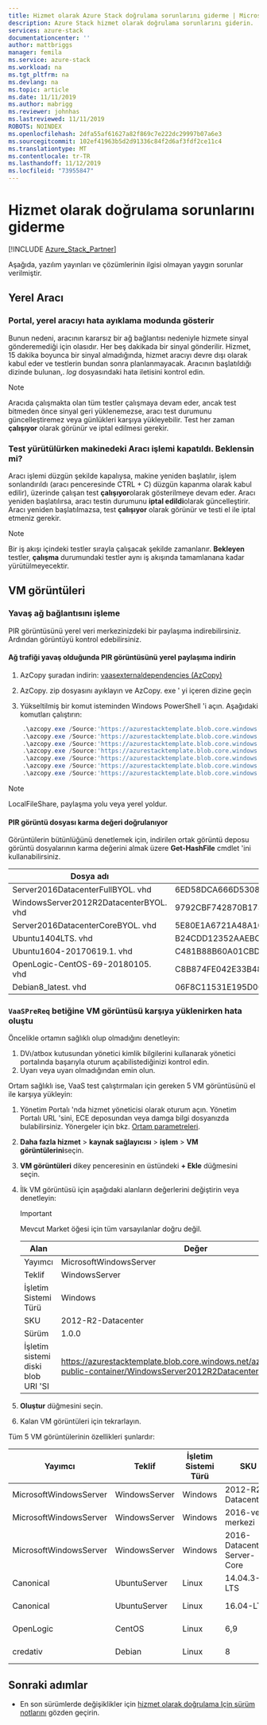 ```yaml
---
title: Hizmet olarak Azure Stack doğrulama sorunlarını giderme | Microsoft Docs
description: Azure Stack hizmet olarak doğrulama sorunlarını giderin.
services: azure-stack
documentationcenter: ''
author: mattbriggs
manager: femila
ms.service: azure-stack
ms.workload: na
ms.tgt_pltfrm: na
ms.devlang: na
ms.topic: article
ms.date: 11/11/2019
ms.author: mabrigg
ms.reviewer: johnhas
ms.lastreviewed: 11/11/2019
ROBOTS: NOINDEX
ms.openlocfilehash: 2dfa55af61627a82f869c7e222dc29997b07a6e3
ms.sourcegitcommit: 102ef41963b5d2d91336c84f2d6af3fdf2ce11c4
ms.translationtype: MT
ms.contentlocale: tr-TR
ms.lasthandoff: 11/12/2019
ms.locfileid: "73955847"
---
```

# <a name="troubleshoot-validation-as-a-service"></a>Hizmet olarak doğrulama sorunlarını giderme

[!INCLUDE [Azure_Stack_Partner](./includes/azure-stack-partner-appliesto.md)]

Aşağıda, yazılım yayınları ve çözümlerinin ilgisi olmayan yaygın sorunlar verilmiştir.

## <a name="local-agent"></a>Yerel Aracı

### <a name="the-portal-shows-local-agent-in-debug-mode"></a>Portal, yerel aracıyı hata ayıklama modunda gösterir

Bunun nedeni, aracının kararsız bir ağ bağlantısı nedeniyle hizmete sinyal gönderemediği için olasıdır. Her beş dakikada bir sinyal gönderilir. Hizmet, 15 dakika boyunca bir sinyal almadığında, hizmet aracıyı devre dışı olarak kabul eder ve testlerin bundan sonra planlanmayacak. Aracının başlatıldığı dizinde bulunan,. *log* dosyasındaki hata iletisini kontrol edin.

> [!Note]
> Aracıda çalışmakta olan tüm testler çalışmaya devam eder, ancak test bitmeden önce sinyal geri yüklenemezse, aracı test durumunu güncelleştiremez veya günlükleri karşıya yükleyebilir. Test her zaman **çalışıyor** olarak görünür ve iptal edilmesi gerekir.

### <a name="agent-process-on-machine-was-shut-down-while-executing-test-what-to-expect"></a>Test yürütülürken makinedeki Aracı işlemi kapatıldı. Beklensin mi?

Aracı işlemi düzgün şekilde kapalıysa, makine yeniden başlatılır, işlem sonlandırıldı (aracı penceresinde CTRL + C) düzgün kapanma olarak kabul edilir), üzerinde çalışan test **çalışıyor**olarak gösterilmeye devam eder. Aracı yeniden başlatılırsa, aracı testin durumunu **iptal edildi**olarak güncelleştirir. Aracı yeniden başlatılmazsa, test **çalışıyor** olarak görünür ve testi el ile iptal etmeniz gerekir.

> [!Note]
> Bir iş akışı içindeki testler sırayla çalışacak şekilde zamanlanır. **Bekleyen** testler, **çalışma** durumundaki testler aynı iş akışında tamamlanana kadar yürütülmeyecektir.

## <a name="vm-images"></a>VM görüntüleri

### <a name="handle-slow-network-connectivity"></a>Yavaş ağ bağlantısını işleme

PIR görüntüsünü yerel veri merkezinizdeki bir paylaşıma indirebilirsiniz. Ardından görüntüyü kontrol edebilirsiniz.

<!-- This is from the appendix to the Deploy local agent topic. -->

#### <a name="download-pir-image-to-local-share-in-case-of-slow-network-traffic"></a>Ağ trafiği yavaş olduğunda PIR görüntüsünü yerel paylaşıma indirin

1. AzCopy şuradan indirin: [vaasexternaldependencies (AzCopy)](https://vaasexternaldependencies.blob.core.windows.net/prereqcomponents/AzCopy.zip)

2. AzCopy. zip dosyasını ayıklayın ve AzCopy. exe ' yi içeren dizine geçin

3. Yükseltilmiş bir komut isteminden Windows PowerShell 'i açın. Aşağıdaki komutları çalıştırın:

```powershell  
    .\azcopy.exe /Source:'https://azurestacktemplate.blob.core.windows.net/azurestacktemplate-public-container' /Dest:'<LocalFileShare>' /Pattern:'Server2016DatacenterFullBYOL.vhd' /NC:12 /V:azcopylog.log /Y
    .\azcopy.exe /Source:'https://azurestacktemplate.blob.core.windows.net/azurestacktemplate-public-container' /Dest:'<LocalFileShare>' /Pattern:'Server2016DatacenterCoreBYOL.vhd' /NC:12 /V:azcopylog.log /Y
    .\azcopy.exe /Source:'https://azurestacktemplate.blob.core.windows.net/azurestacktemplate-public-container' /Dest:'<LocalFileShare>' /Pattern:'WindowsServer2012R2DatacenterBYOL.vhd' /NC:12 /V:azcopylog.log /Y
    .\azcopy.exe /Source:'https://azurestacktemplate.blob.core.windows.net/azurestacktemplate-public-container' /Dest:'<LocalFileShare>' /Pattern:'Ubuntu1404LTS.vhd' /NC:12 /V:azcopylog.log /Y
    .\azcopy.exe /Source:'https://azurestacktemplate.blob.core.windows.net/azurestacktemplate-public-container' /Dest:'<LocalFileShare>' /Pattern:'Ubuntu1604-20170619.1.vhd' /NC:12 /V:azcopylog.log /Y
    .\azcopy.exe /Source:'https://azurestacktemplate.blob.core.windows.net/azurestacktemplate-public-container' /Dest:'<LocalFileShare>' /Pattern:'OpenLogic-CentOS-69-20180105.vhd' /NC:12 /V:azcopylog.log /Y
    .\azcopy.exe /Source:'https://azurestacktemplate.blob.core.windows.net/azurestacktemplate-public-container' /Dest:'<LocalFileShare>' /Pattern:'Debian8_latest.vhd' /NC:12 /V:azcopylog.log /Y
```

> [!Note]  
> LocalFileShare, paylaşma yolu veya yerel yoldur.

#### <a name="verifying-pir-image-file-hash-value"></a>PIR görüntü dosyası karma değeri doğrulanıyor

Görüntülerin bütünlüğünü denetlemek için, indirilen ortak görüntü deposu görüntü dosyalarının karma değerini almak üzere **Get-HashFile** cmdlet 'ini kullanabilirsiniz.

| Dosya adı | SHA256 |
|---------------------------------------|------------------------------------------------------------------|
| Server2016DatacenterFullBYOL. vhd | 6ED58DCA666D530811A1EA563BA509BF9C29182B902D18FCA03C7E0868F733E9 |
| WindowsServer2012R2DatacenterBYOL. vhd | 9792CBF742870B1730B9B16EA814C683A8415EFD7601DDB6D5A76D0964767028 |
| Server2016DatacenterCoreBYOL. vhd | 5E80E1A6721A48A10655E6154C1B90E320DF5558487D6A0D7BFC7DCD32C4D9A5 |
| Ubuntu1404LTS. vhd | B24CDD12352AAEBC612A4558AB9E80F031A2190E46DCB459AF736072742E20E0 |
| Ubuntu1604-20170619.1. vhd | C481B88B60A01CBD5119A3F56632A2203EE5795678D3F3B9B764FFCA885E26CB |
| OpenLogic-CentOS-69-20180105. vhd | C8B874FE042E33B488110D9311AF1A5C7DC3B08E6796610BF18FDD6728C7913C |
| Debian8_latest. vhd | 06F8C11531E195D0C90FC01DFF5DC396BB1DD73A54F8252291ED366CACD996C1 |

### <a name="failure-occurs-when-uploading-vm-image-in-the-vaasprereq-script"></a>`VaaSPreReq` betiğine VM görüntüsü karşıya yüklenirken hata oluştu

Öncelikle ortamın sağlıklı olup olmadığını denetleyin:

1. DVı/atbox kutusundan yönetici kimlik bilgilerini kullanarak yönetici portalında başarıyla oturum açabilistediğinizi kontrol edin.
1. Uyarı veya uyarı olmadığından emin olun.

Ortam sağlıklı ise, VaaS test çalıştırmaları için gereken 5 VM görüntüsünü el ile karşıya yükleyin:

1. Yönetim Portalı 'nda hizmet yöneticisi olarak oturum açın. Yönetim Portalı URL 'sini, ECE deposundan veya damga bilgi dosyanızda bulabilirsiniz. Yönergeler için bkz. [Ortam parametreleri](azure-stack-vaas-parameters.md#environment-parameters).
1. **Daha fazla hizmet** > **kaynak sağlayıcısı** > **işlem** > **VM görüntülerini**seçin.
1. **VM görüntüleri** dikey penceresinin en üstündeki **+ Ekle** düğmesini seçin.
1. İlk VM görüntüsü için aşağıdaki alanların değerlerini değiştirin veya denetleyin:
    > [!IMPORTANT]
    > Mevcut Market öğesi için tüm varsayılanlar doğru değil.

    | Alan  | Değer  |
    |---------|---------|
    | Yayımcı | MicrosoftWindowsServer |
    | Teklif | WindowsServer |
    | İşletim Sistemi Türü | Windows |
    | SKU | 2012-R2-Datacenter |
    | Sürüm | 1.0.0 |
    | İşletim sistemi diski blob URI 'SI | https://azurestacktemplate.blob.core.windows.net/azurestacktemplate-public-container/WindowsServer2012R2DatacenterBYOL.vhd |

1. **Oluştur** düğmesini seçin.
1. Kalan VM görüntüleri için tekrarlayın.

Tüm 5 VM görüntülerinin özellikleri şunlardır:

| Yayımcı  | Teklif  | İşletim Sistemi Türü | SKU | Sürüm | İşletim sistemi diski blob URI 'SI |
|---------|---------|---------|---------|---------|---------|
| MicrosoftWindowsServer| WindowsServer | Windows | 2012-R2-Datacenter | 1.0.0 | https://azurestacktemplate.blob.core.windows.net/azurestacktemplate-public-container/WindowsServer2012R2DatacenterBYOL.vhd |
| MicrosoftWindowsServer | WindowsServer | Windows | 2016-veri merkezi | 1.0.0 | https://azurestacktemplate.blob.core.windows.net/azurestacktemplate-public-container/Server2016DatacenterFullBYOL.vhd |
| MicrosoftWindowsServer | WindowsServer | Windows | 2016-Datacenter-Server-Core | 1.0.0 | https://azurestacktemplate.blob.core.windows.net/azurestacktemplate-public-container/Server2016DatacenterCoreBYOL.vhd |
| Canonical | UbuntuServer | Linux | 14.04.3-LTS | 1.0.0 | https://azurestacktemplate.blob.core.windows.net/azurestacktemplate-public-container/Ubuntu1404LTS.vhd |
| Canonical | UbuntuServer | Linux | 16.04-LTS | 16.04.20170811 | https://azurestacktemplate.blob.core.windows.net/azurestacktemplate-public-container/Ubuntu1604-20170619.1.vhd |
| OpenLogic | CentOS | Linux | 6,9 | 1.0.0 | https://azurestacktemplate.blob.core.windows.net/azurestacktemplate-public-container/OpenLogic-CentOS-69-20180105.vhd |
| credativ | Debian | Linux | 8 | 1.0.0 | https://azurestacktemplate.blob.core.windows.net/azurestacktemplate-public-container/Debian8_latest.vhd |

## <a name="next-steps"></a>Sonraki adımlar

- En son sürümlerde değişiklikler için [hizmet olarak doğrulama Için sürüm notlarını](azure-stack-vaas-release-notes.md) gözden geçirin.